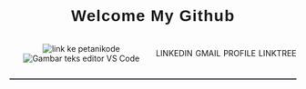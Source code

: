 <div style="text-align:center;border-bottom:2px solid rgb(55,62,71);margin-bottom:2rem;margin:0 auto;">
    <h1 style="text-align:center;border:0;font-family:'Poppins',sans-serif;font-weight:600;letter-spacing:1.2px;" align="center">Welcome My Github</h1>
  <div style="display:flex; justify-content:center;align-items:center;gap:0.3rem;margin-bottom:0.8rem;" align="center">

![link ke petanikode](https://www.petanikode.com/_blank/)
![Gambar teks editor VS Code](https://www.petanikode.com/img/markdown/markdown-vscode.png/)
  <div>LINKEDIN</div>
  <div>GMAIL</div>
  <div>PROFILE</div>
  <div>LINKTREE</div>


  
